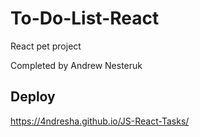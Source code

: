 # To-Do-List-React
React pet project

Completed by Andrew Nesteruk

## Deploy
https://4ndresha.github.io/JS-React-Tasks/
